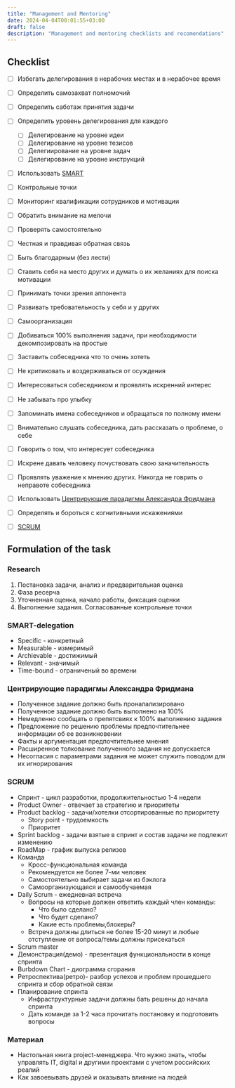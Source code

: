 ```yaml
---
title: "Management and Mentoring"
date: 2024-04-04T00:01:55+03:00
draft: false
description: "Management and mentoring checklists and recomendations"
---
```



## Checklist

- [ ] Избегать делегирования в нерабочих местах и в нерабочее время
- [ ] Определить самозахват полномочий
- [ ] Определить саботаж принятия задачи
- [ ] Определить уровень делегирования для каждого
    - [ ] Делегирование на уровне идеи
    - [ ] Делегирование на уровне тезисов
    - [ ] Делегиирование на уровне задач
    - [ ] Делегирование на уровне инструкций
- [ ] Использовать [SMART](#smart-delegation)
- [ ] Контрольные точки
- [ ] Мониторинг квалификации сотрудников и мотивации
- [ ] Обратить внимание на мелочи
- [ ] Проверять самостоятельно
- [ ] Честная и правдивая обратная связь
- [ ] Быть благодарным (без лести)
- [ ] Ставить себя на место других и думать о их желаниях для поиска мотивации
- [ ] Принимать точки зрения аппонента
- [ ] Развивать требовательность у себя и у других
- [ ] Самоорганизация
- [ ] Добиваться 100% выполнения задачи, при необходимости декомпозировать на простые
- [ ] Заставить собеседника что то очень хотеть
- [ ] Не критиковать и воздерживаться от осуждения
- [ ] Интересоваться собеседником и проявлять искренний интерес
- [ ] Не забывать про улыбку
- [ ] Запоминать имена собеседников и обращаться по полному имени
- [ ] Внимательно слушать собеседника, дать рассказать о проблеме, о себе
- [ ] Говорить о том, что интересует собеседника
- [ ] Искрене давать человеку почуствовать свою заначительность
- [ ] Проявлять уважение к мнению других. Никогда не говрить о неправоте собеседника
- [ ] Использовать [Центрирующие парадигмы Александра Фридмана](#центрирующие-парадигмы-александра-фридмана)
- [ ] Определять и бороться с когнитивными искажениями
- [ ] [SCRUM](#scrum)


## Formulation of the task

### Research

1. Постановка задачи, анализ и предварительная оценка
2. Фаза ресерча
3. Уточненная оценка, начало работы, фиксация оценки
4. Выполнение задания. Согласованные контрольные точки

### SMART-delegation

* Specific - конкретный
* Measurable - измеримый
* Archievable - достижимый
* Relevant - значимый
* Time-bound - ограниченый во времени

### Центрирующие парадигмы Александра Фридмана

* Полученное задание должно быть проналализировано
* Полученное задание должно быть выполнено на 100%
* Немедленно сообщать о препятсвиях к 100% выполнению задания
* Предложение по решению проблемы предпочтительнее информации об ее возникновении
* Факты и аргументация предпочтительнее мнения
* Расширенное толкование полученного задания не допускается
* Несогласия с параметрами задания не может служить поводом для их игнорирования

### SCRUM

* Спринт - цикл разработки, продолжительностью 1-4 недели
* Product Owner - отвечает за стратегию и приоритеты
* Product backlog - задачи/хотелки отсортированные по приоритету
    * Story point - трудоемкость
    * Приоритет
* Sprint backlog - задачи взятые в спринт и состав задачи не подлежит изменению
* RoadMap - график выпуска релизов
* Команда
    * Кросс-функциональная команда
    * Рекомендуется не более 7-ми человек
    * Самостоятельно выбирает задачи из бэклога
    * Самоорганизующаяся и самообучаемая
* Daily Scrum - ежедневная встреча
    * Вопросы на которые должен ответить каждый член команды:
        * Что было сделано?
        * Что будет сделано?
        * Какие есть проблемы,блокеры?
    * Встреча должны длиться не более 15-20 минут и любые отступление от вопроса/темы должны присекаться
* Scrum master
* Демонстрация(демо) - презентация функциональности в конце спринта
* Burbdown Chart - диограмма сгорания
* Ретроспектива(ретро)- разбор успехов и проблем прошедшего спринта и сбор обратной связи
* Планирование спринта
    * Инфраструктурные задачи должны бать решены до начала спринта
    * Дать команде за 1-2 часа прочитать постановку и подготовить вопросы

### Материал
* Настольная книга project-менеджера. Что нужно знать, чтобы управлять IT, digital и другими проектами с учетом российских реалий
* Как завоевывать друзей и оказывать влияние на людей